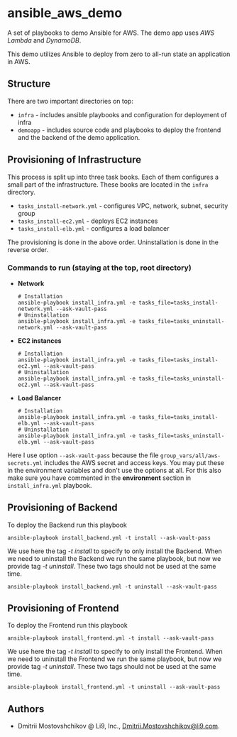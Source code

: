 # ansible_aws_demo

A set of playbooks to demo Ansible for AWS. The demo app uses *AWS Lambda* and *DynamoDB*.

This demo utilizes Ansible to deploy from zero to all-run state an application in AWS.


## Structure

There are two important directories on top:
 * `infra` - includes ansible playbooks and configuration for deployment of infra
 * `demoapp` - includes source code and playbooks to deploy the frontend and the backend of the demo application.


## Provisioning of Infrastructure

This process is split up into three task books. Each of them configures a small part of the infrastructure. These books are located in the `infra` directory.

- `tasks_install-network.yml` - configures VPC, network, subnet, security group
- `tasks_install-ec2.yml` - deploys EC2 instances
- `tasks_install-elb.yml` - configures a load balancer

The provisioning is done in the above order. Uninstallation is done in the reverse order.


### Commands to run (staying at the top, root directory)

- **Network**

  ```shell
  # Installation
  ansible-playbook install_infra.yml -e tasks_file=tasks_install-network.yml --ask-vault-pass
  # Uninstallation
  ansible-playbook install_infra.yml -e tasks_file=tasks_uninstall-network.yml --ask-vault-pass
  ```

- **EC2 instances**

  ```shell
  # Installation
  ansible-playbook install_infra.yml -e tasks_file=tasks_install-ec2.yml --ask-vault-pass
  # Uninstallation
  ansible-playbook install_infra.yml -e tasks_file=tasks_uninstall-ec2.yml --ask-vault-pass
  ```

- **Load Balancer**

  ```shell
  # Installation
  ansible-playbook install_infra.yml -e tasks_file=tasks_install-elb.yml --ask-vault-pass
  # Uninstallation
  ansible-playbook install_infra.yml -e tasks_file=tasks_uninstall-elb.yml --ask-vault-pass
  ```

Here I use option `--ask-vault-pass` because the file `group_vars/all/aws-secrets.yml` includes the AWS secret and access keys. You may put these in the environment variables and don't use the options at all. For this also make sure you have commented in the **environment** section in `install_infra.yml` playbook.


## Provisioning of Backend

To deploy the Backend run this playbook

```shell
ansible-playbook install_backend.yml -t install --ask-vault-pass
```

We use here the tag *-t install* to specify to only install the Backend. When we need to uninstall the Backend we run the same playbook, but now we provide tag *-t uninstall*. These two tags should not be used at the same time.

```shell
ansible-playbook install_backend.yml -t uninstall --ask-vault-pass
```



## Provisioning of Frontend

To deploy the Frontend run this playbook

```shell
ansible-playbook install_frontend.yml -t install --ask-vault-pass
```

We use here the tag *-t install* to specify to only install the Frontend. When we need to uninstall the Frontend we run the same playbook, but now we provide tag *-t uninstall*. These two tags should not be used at the same time.

```shell
ansible-playbook install_frontend.yml -t uninstall --ask-vault-pass
```

## Authors

- Dmitrii Mostovshchikov @ Li9, Inc., Dmitrii.Mostovshchikov@li9.com.

